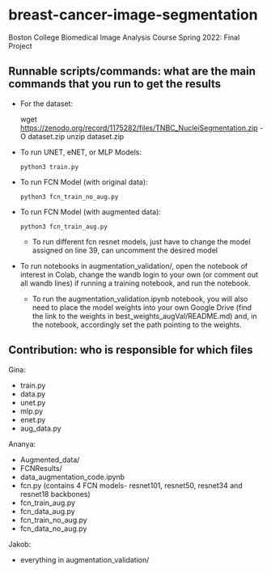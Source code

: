 # breast-cancer-image-segmentation
Boston College Biomedical Image Analysis Course Spring 2022: Final Project


## Runnable scripts/commands: what are the main commands that you run to get the results
- For the dataset:

    wget https://zenodo.org/record/1175282/files/TNBC_NucleiSegmentation.zip -O dataset.zip
    unzip dataset.zip
    
- To run UNET, eNET, or MLP Models:
    
    `python3 train.py`
    
- To run FCN Model (with original data):
    
    `python3 fcn_train_no_aug.py`
    
- To run FCN Model (with augmented data):
    
    `python3 fcn_train_aug.py`
    
    - To run different fcn resnet models, just have to change the model assigned on line 39, can uncomment the desired model

- To run notebooks in augmentation_validation/, open the notebook of interest in Colab, change the wandb login to your own (or comment out all wandb lines) if running a training notebook, and run the notebook.
    - To run the augmentation_validation.ipynb notebook, you will also need to place the model weights into your own Google Drive (find the link to the weights in best_weights_augVal/README.md) and, in the notebook, accordingly set the path pointing to the weights.

## Contribution: who is responsible for which files
Gina:
- train.py
- data.py
- unet.py
- mlp.py
- enet.py
- aug_data.py

Ananya:
- Augmented_data/
- FCNResults/
- data_augmentation_code.ipynb
- fcn.py (contains 4 FCN models- resnet101, resnet50, resnet34 and resnet18 backbones)
- fcn_train_aug.py
- fcn_data_aug.py
- fcn_train_no_aug.py
- fcn_data_no_aug.py

Jakob:
- everything in augmentation_validation/

